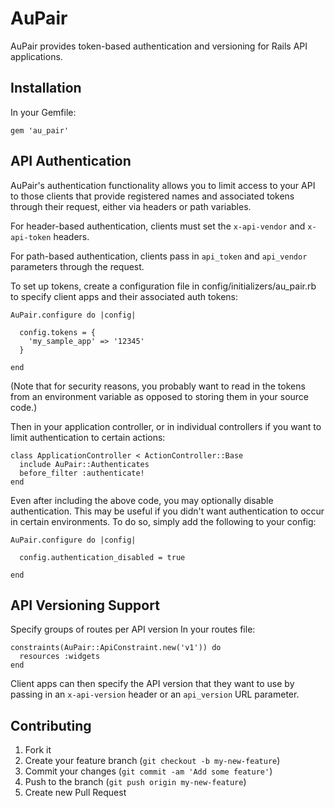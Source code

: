 # AuPair

AuPair provides token-based authentication and versioning for Rails API applications.

## Installation

In your Gemfile:

    gem 'au_pair'

## API Authentication

AuPair's authentication functionality allows you to limit access to your API to those clients that provide
registered names and associated tokens through their request, either via headers or path variables.

For header-based authentication, clients must set the `x-api-vendor` and `x-api-token` headers.

For path-based authentication, clients pass in `api_token` and `api_vendor` parameters through the request.

To set up tokens, create a configuration file in config/initializers/au_pair.rb to specify client apps and their associated auth tokens:

    AuPair.configure do |config|

      config.tokens = {
        'my_sample_app' => '12345'
      }

    end

(Note that for security reasons, you probably want to read in the tokens from an environment variable as opposed to storing
them in your source code.)

Then in your application controller, or in individual controllers if you want to limit authentication to certain actions:

    class ApplicationController < ActionController::Base
      include AuPair::Authenticates
      before_filter :authenticate!
    end

Even after including the above code, you may optionally disable authentication. This may be useful if you didn't want authentication to occur in certain environments. To do so, simply add the following to your config:

    AuPair.configure do |config|

      config.authentication_disabled = true

    end

## API Versioning Support

Specify groups of routes per API version In your routes file:

    constraints(AuPair::ApiConstraint.new('v1')) do
      resources :widgets
    end

Client apps can then specify the API version that they want to use by passing in an `x-api-version` header or an `api_version` URL parameter.

## Contributing

1. Fork it
2. Create your feature branch (`git checkout -b my-new-feature`)
3. Commit your changes (`git commit -am 'Add some feature'`)
4. Push to the branch (`git push origin my-new-feature`)
5. Create new Pull Request
